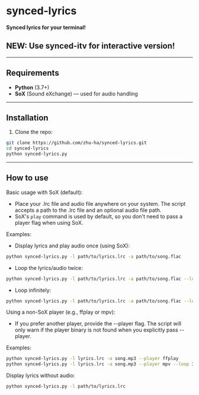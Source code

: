 # synced-lyrics

**Synced lyrics for your terminal!**

## NEW: Use synced-itv for interactive version!

---

## Requirements
- **Python** (3.7+)  
- **SoX** (Sound eXchange) — used for audio handling

---

## Installation
1. Clone the repo:
```bash
git clone https://github.com/zhu-ha/synced-lyrics.git
cd synced-lyrics
python synced-lyrics.py
```

---


## How to use

Basic usage with SoX (default):

- Place your .lrc file and audio file anywhere on your system. The script accepts a path to the .lrc file and an optional audio file path.
- SoX's `play` command is used by default, so you don't need to pass a player flag when using SoX.

Examples:

- Display lyrics and play audio once (using SoX):
```bash
python synced-lyrics.py -l path/to/lyrics.lrc -a path/to/song.flac
```

- Loop the lyrics/audio twice:
```bash
python synced-lyrics.py -l path/to/lyrics.lrc -a path/to/song.flac --loop 2
```

- Loop infinitely:
```bash
python synced-lyrics.py -l path/to/lyrics.lrc -a path/to/song.flac --loop inf
```

Using a non-SoX player (e.g., ffplay or mpv):

- If you prefer another player, provide the --player flag. The script will only warn if the player binary is not found when you explicitly pass --player.

Examples:

```bash
python synced-lyrics.py -l lyrics.lrc -a song.mp3 --player ffplay
python synced-lyrics.py -l lyrics.lrc -a song.mp3 --player mpv --loop 3
```

Display lyrics without audio:

```bash
python synced-lyrics.py -l path/to/lyrics.lrc
```

